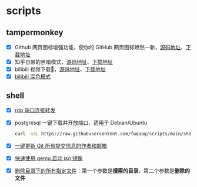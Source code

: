 # scripts

## tampermonkey

- [x] Github 网页图标增强功能，使你的 GitHub 网页图标焕然一新，[源码地址](./tampermonkey/github_web_icon_theme.js)、[下载地址](https://greasyfork.org/zh-CN/scripts/471272-github-网页图标主题)
- [x] 知乎自带的黑暗模式，[源码地址](./tampermonkey/zhihu_dark_mode.js)、[下载地址](https://greasyfork.org/zh-CN/scripts/481002-知乎黑暗模式)
- [x] bilibili 视频下载🐔，[源码地址](./tampermonkey/bilibili_downloader.js)、[下载地址](https://greasyfork.org/zh-CN/scripts/481459-bilibili-%E8%A7%86%E9%A2%91%E4%B8%8B%E8%BD%BD)
- [x] [bilibili 深色模式](./tampermonkey/bilibili_dark_mode.css)

## shell

- [x] [rdp 端口连接转发](./shell/rdp_forward.sh)
- [x] postgresql 一键下载并开放端口，适用于 Debian/Ubuntu

  ```bash
  curl -sSL https://raw.githubusercontent.com/fwqaaq/scripts/main/shell/postgresql.sh | sudo bash
  ```

- [x] [一键更新 Git 所有提交信息的作者和邮箱](./shell/update_git_info.sh)
- [x] [快速使用 qemu 启动 iso 镜像](./shell/qemu_start.sh)
- [x] [删除目录下的所有指定文件](./shell/del_folder.sh)：第一个参数是**搜索的目录**，第二个参数是**删除的文件**
